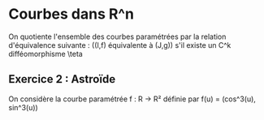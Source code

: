 # Courbes dans R^n

On quotiente l'ensemble des courbes paramétrées par la relation d'équivalence suivante :
\((I,f) équivalente à (J,g)\) s'il existe un C^k difféomorphisme \teta

## Exercice 2 : Astroïde

On considère la courbe paramétrée f : R -> R² définie par f(u) = (cos^3(u), sin^3(u))
